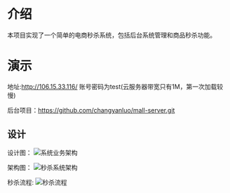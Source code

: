 # 介绍

本项目实现了一个简单的电商秒杀系统，包括后台系统管理和商品秒杀功能。

# 演示
地址:http://106.15.33.116/  账号密码为test(云服务器带宽只有1M，第一次加载较慢)

后台项目：https://github.com/changyanluo/mall-server.git

## 设计
设计图：
![系统业务架构](https://github.com/changyanluo/images/blob/master/system-design.png)

架构图：
![秒杀系统架构](https://github.com/changyanluo/images/blob/master/flash-framework.png)

秒杀流程:
![秒杀流程](https://github.com/changyanluo/images/blob/master/flash-flow.png)




